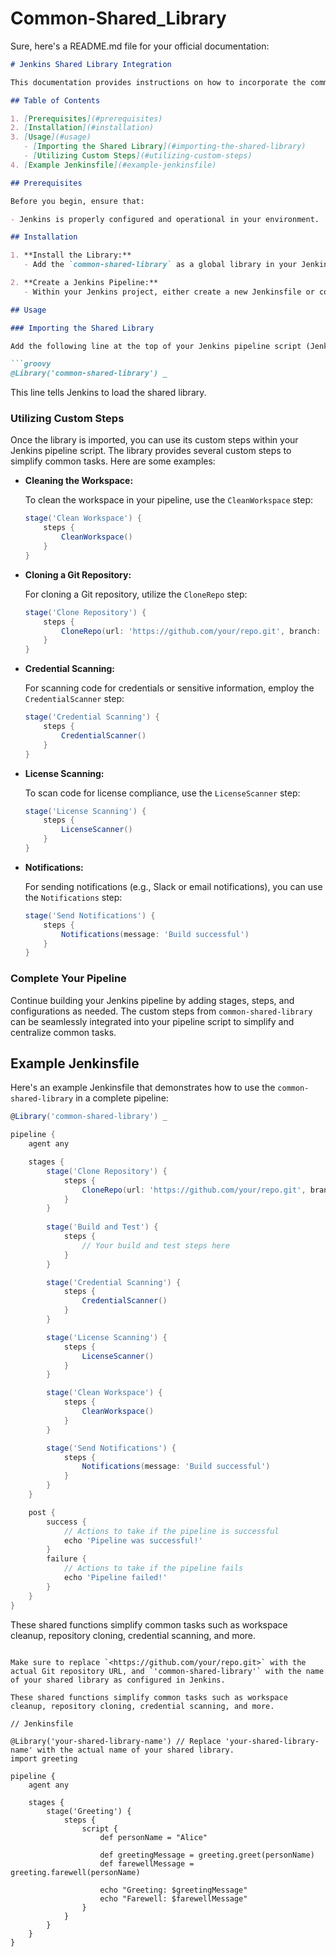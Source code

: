 # Common-Shared_Library
Sure, here's a README.md file for your official documentation:

```markdown
# Jenkins Shared Library Integration

This documentation provides instructions on how to incorporate the common-shared-library into your Jenkins pipelines, making it easier to manage and centralize common tasks.

## Table of Contents

1. [Prerequisites](#prerequisites)
2. [Installation](#installation)
3. [Usage](#usage)
   - [Importing the Shared Library](#importing-the-shared-library)
   - [Utilizing Custom Steps](#utilizing-custom-steps)
4. [Example Jenkinsfile](#example-jenkinsfile)

## Prerequisites

Before you begin, ensure that:

- Jenkins is properly configured and operational in your environment.

## Installation

1. **Install the Library:**
   - Add the `common-shared-library` as a global library in your Jenkins instance. Navigate to "Manage Jenkins" -> "Configure System" -> "Global Pipeline Libraries" and configure it with the library name, version, and source code repository.

2. **Create a Jenkins Pipeline:**
   - Within your Jenkins project, either create a new Jenkinsfile or configure an existing one to utilize the shared library steps and functions.

## Usage

### Importing the Shared Library

Add the following line at the top of your Jenkins pipeline script (Jenkinsfile) to import the `common-shared-library`:

```groovy
@Library('common-shared-library') _
```

This line tells Jenkins to load the shared library.

### Utilizing Custom Steps

Once the library is imported, you can use its custom steps within your Jenkins pipeline script. The library provides several custom steps to simplify common tasks. Here are some examples:

- **Cleaning the Workspace:**

  To clean the workspace in your pipeline, use the `CleanWorkspace` step:

  ```groovy
  stage('Clean Workspace') {
      steps {
          CleanWorkspace()
      }
  }
  ```

- **Cloning a Git Repository:**

  For cloning a Git repository, utilize the `CloneRepo` step:

  ```groovy
  stage('Clone Repository') {
      steps {
          CloneRepo(url: 'https://github.com/your/repo.git', branch: 'main')
      }
  }
  ```

- **Credential Scanning:**

  For scanning code for credentials or sensitive information, employ the `CredentialScanner` step:

  ```groovy
  stage('Credential Scanning') {
      steps {
          CredentialScanner()
      }
  }
  ```

- **License Scanning:**

  To scan code for license compliance, use the `LicenseScanner` step:

  ```groovy
  stage('License Scanning') {
      steps {
          LicenseScanner()
      }
  }
  ```

- **Notifications:**

  For sending notifications (e.g., Slack or email notifications), you can use the `Notifications` step:

  ```groovy
  stage('Send Notifications') {
      steps {
          Notifications(message: 'Build successful')
      }
  }
  ```

### Complete Your Pipeline

Continue building your Jenkins pipeline by adding stages, steps, and configurations as needed. The custom steps from `common-shared-library` can be seamlessly integrated into your pipeline script to simplify and centralize common tasks.

## Example Jenkinsfile

Here's an example Jenkinsfile that demonstrates how to use the `common-shared-library` in a complete pipeline:

```groovy
@Library('common-shared-library') _

pipeline {
    agent any

    stages {
        stage('Clone Repository') {
            steps {
                CloneRepo(url: 'https://github.com/your/repo.git', branch: 'main')
            }
        }
        
        stage('Build and Test') {
            steps {
                // Your build and test steps here
            }
        }

        stage('Credential Scanning') {
            steps {
                CredentialScanner()
            }
        }

        stage('License Scanning') {
            steps {
                LicenseScanner()
            }
        }

        stage('Clean Workspace') {
            steps {
                CleanWorkspace()
            }
        }

        stage('Send Notifications') {
            steps {
                Notifications(message: 'Build successful')
            }
        }
    }

    post {
        success {
            // Actions to take if the pipeline is successful
            echo 'Pipeline was successful!'
        }
        failure {
            // Actions to take if the pipeline fails
            echo 'Pipeline failed!'
        }
    }
}
```

These shared functions simplify common tasks such as workspace cleanup, repository cloning, credential scanning, and more.
```

Make sure to replace `<https://github.com/your/repo.git>` with the actual Git repository URL, and `'common-shared-library'` with the name of your shared library as configured in Jenkins.

These shared functions simplify common tasks such as workspace cleanup, repository cloning, credential scanning, and more.

// Jenkinsfile

@Library('your-shared-library-name') // Replace 'your-shared-library-name' with the actual name of your shared library.
import greeting

pipeline {
    agent any

    stages {
        stage('Greeting') {
            steps {
                script {
                    def personName = "Alice"
                    
                    def greetingMessage = greeting.greet(personName)
                    def farewellMessage = greeting.farewell(personName)
                    
                    echo "Greeting: $greetingMessage"
                    echo "Farewell: $farewellMessage"
                }
            }
        }
    }
}
